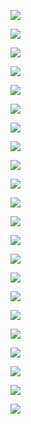 ﻿![](Aspose.Words.ae859da3-2829-46d5-b178-1ac4aa1f0227.001.jpeg)

![](Aspose.Words.ae859da3-2829-46d5-b178-1ac4aa1f0227.002.jpeg)

![](Aspose.Words.ae859da3-2829-46d5-b178-1ac4aa1f0227.003.jpeg)

![](Aspose.Words.ae859da3-2829-46d5-b178-1ac4aa1f0227.004.jpeg)

![](Aspose.Words.ae859da3-2829-46d5-b178-1ac4aa1f0227.005.jpeg)

![](Aspose.Words.ae859da3-2829-46d5-b178-1ac4aa1f0227.006.jpeg)

![](Aspose.Words.ae859da3-2829-46d5-b178-1ac4aa1f0227.007.jpeg)

![](Aspose.Words.ae859da3-2829-46d5-b178-1ac4aa1f0227.008.jpeg)

![](Aspose.Words.ae859da3-2829-46d5-b178-1ac4aa1f0227.009.jpeg)

![](Aspose.Words.ae859da3-2829-46d5-b178-1ac4aa1f0227.010.jpeg)

![](Aspose.Words.ae859da3-2829-46d5-b178-1ac4aa1f0227.011.jpeg)

![](Aspose.Words.ae859da3-2829-46d5-b178-1ac4aa1f0227.012.jpeg)

![](Aspose.Words.ae859da3-2829-46d5-b178-1ac4aa1f0227.013.jpeg)

![](Aspose.Words.ae859da3-2829-46d5-b178-1ac4aa1f0227.014.jpeg)

![](Aspose.Words.ae859da3-2829-46d5-b178-1ac4aa1f0227.015.jpeg)

![](Aspose.Words.ae859da3-2829-46d5-b178-1ac4aa1f0227.016.jpeg)

![](Aspose.Words.ae859da3-2829-46d5-b178-1ac4aa1f0227.017.jpeg)

![](Aspose.Words.ae859da3-2829-46d5-b178-1ac4aa1f0227.018.jpeg)

![](Aspose.Words.ae859da3-2829-46d5-b178-1ac4aa1f0227.019.jpeg)

![](Aspose.Words.ae859da3-2829-46d5-b178-1ac4aa1f0227.020.jpeg)

![](Aspose.Words.ae859da3-2829-46d5-b178-1ac4aa1f0227.021.jpeg)

![](Aspose.Words.ae859da3-2829-46d5-b178-1ac4aa1f0227.022.jpeg)
